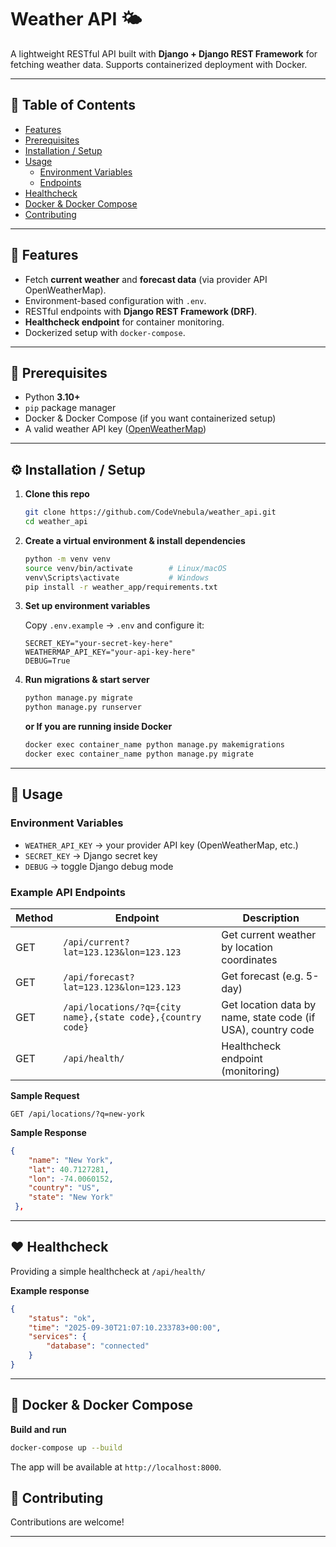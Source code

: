# Weather API 🌤️

A lightweight RESTful API built with **Django + Django REST Framework** for fetching weather data.
Supports containerized deployment with Docker.

---

## 📑 Table of Contents

- [Features](#features)
- [Prerequisites](#prerequisites)
- [Installation / Setup](#installation--setup)
- [Usage](#usage)
  - [Environment Variables](#environment-variables)
  - [Endpoints](#endpoints)
- [Healthcheck](#healthcheck)
- [Docker &amp; Docker Compose](#docker--docker-compose)
- [Contributing](#contributing)

---

## 🚀 Features

- Fetch **current weather** and **forecast data** (via provider API OpenWeatherMap).
- Environment-based configuration with `.env`.
- RESTful endpoints with **Django REST Framework (DRF)**.
- **Healthcheck endpoint** for container monitoring.
- Dockerized setup with `docker-compose`.

---

## 🔧 Prerequisites

- Python **3.10+**
- `pip` package manager
- Docker & Docker Compose (if you want containerized setup)
- A valid weather API key ([OpenWeatherMap](https://openweathermap.org/api))

---

## ⚙️ Installation / Setup

1. **Clone this repo**

   ```bash
   git clone https://github.com/CodeVnebula/weather_api.git
   cd weather_api
   ```
2. **Create a virtual environment & install dependencies**

   ```bash
   python -m venv venv
   source venv/bin/activate        # Linux/macOS
   venv\Scripts\activate           # Windows
   pip install -r weather_app/requirements.txt
   ```
3. **Set up environment variables**

   Copy `.env.example` → `.env` and configure it:

   ```dotenv
   SECRET_KEY="your-secret-key-here"
   WEATHERMAP_API_KEY="your-api-key-here"
   DEBUG=True
   ```
4. **Run migrations & start server**

   ```bash
   python manage.py migrate
   python manage.py runserver
   ```

   **or If you are running inside Docker**

   ```bash
   docker exec container_name python manage.py makemigrations
   docker exec container_name python manage.py migrate
   ```

---

## 📡 Usage

### Environment Variables

- `WEATHER_API_KEY` → your provider API key (OpenWeatherMap, etc.)
- `SECRET_KEY` → Django secret key
- `DEBUG` → toggle Django debug mode

### Example API Endpoints

| Method | Endpoint                                                      | Description                                                  |
| ------ | ------------------------------------------------------------- | ------------------------------------------------------------ |
| GET    | `/api/current?lat=123.123&lon=123.123`                      | Get current weather by location coordinates                  |
| GET    | `/api/forecast?lat=123.123&lon=123.123`                     | Get forecast (e.g. 5-day)                                    |
| GET    | `/api/locations/?q={city name},{state code},{country code}` | Get location data by name, state code (if USA), country code |
| GET    | `/api/health/`                                              | Healthcheck endpoint (monitoring)                            |

**Sample Request**

```http
GET /api/locations/?q=new-york
```

**Sample Response**

```json
{
    "name": "New York",
    "lat": 40.7127281,
    "lon": -74.0060152,
    "country": "US",
    "state": "New York"
 },
```

---

## ❤️ Healthcheck

Providing a simple healthcheck at `/api/health/`

**Example response**

```json
{
    "status": "ok",
    "time": "2025-09-30T21:07:10.233783+00:00",
    "services": {
        "database": "connected"
    }
}
```

---

## 🐳 Docker & Docker Compose

**Build and run**

```bash
docker-compose up --build
```

The app will be available at `http://localhost:8000`.

## 🤝 Contributing

Contributions are welcome!

---
